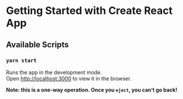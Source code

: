 # Getting Started with Create React App
## Available Scripts
### `yarn start`

Runs the app in the development mode.\
Open [http://localhost:3000](http://localhost:3000) to view it in the browser.

**Note: this is a one-way operation. Once you `eject`, you can’t go back!**